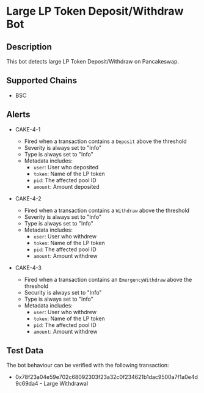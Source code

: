 # Large LP Token Deposit/Withdraw Bot

## Description

This bot detects large LP Token Deposit/Withdraw on Pancakeswap.

## Supported Chains

- BSC

## Alerts

- CAKE-4-1
  - Fired when a transaction contains a `Deposit` above the threshold
  - Severity is always set to "Info" 
  - Type is always set to "Info" 
  - Metadata includes:
    - `user`: User who deposited
    - `token`: Name of the LP token
    - `pid`: The affected pool ID
    - `amount`: Amount deposited

- CAKE-4-2
  - Fired when a transaction contains a `Withdraw` above the threshold
  - Severity is always set to "Info" 
  - Type is always set to "Info" 
  - Metadata includes:
    - `user`: User who withdrew
    - `token`: Name of the LP token
    - `pid`: The affected pool ID
    - `amount`: Amount withdrew

- CAKE-4-3
  - Fired when a transaction contains an `EmergencyWithdraw` above the threshold
  - Security is always set to "Info"
  - Type is always set to "Info"
  - Metadata includes:
    - `user`: User who withdrew
    - `token`: Name of the LP token
    - `pid`: The affected pool ID
    - `amount`: Amount withdrew

## Test Data

The bot behaviour can be verified with the following transaction:

- 0x78f23a04e59e702c68092303f23a32c0f234621b1dac9500a7f1a0e4d9c69da4 - Large Withdrawal 

